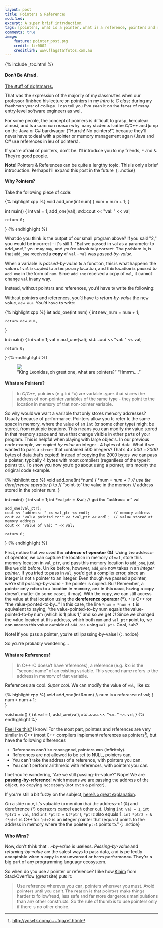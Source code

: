 ```yaml
---
layout: post
title: Pointers & References
modified:
excerpt: A super brief introduction.
tags: [pointers, what is a pointer, what is a reference, pointers and references in c, pointers and references in c++, pointers as function parameters, pointers and arrays, tutorial on pointers, pointers in c, pointers in c++, c, c++, programming, programming languages]
comments: true
image:
    feature: pointer_post.png
    credit: fir0002
    creditlink: www.flagstaffotos.com.au
---
```


{% include _toc.html %}

#### Don't Be Afraid.
[The stuff of nightmares.](https://alice961994.files.wordpress.com/2014/11/futurama-fry-stress.png) 

That was the expression of the majority of my classmates when our professor finished his lecture on pointers in my *Intro to C class* during my freshman year of college. I can tell you I've seen it on the faces of many entry-level software engineers as well.

For some people, the concept of pointers is difficult to grasp, herculean almost, and is a common reason why many students loathe C/C++ and jump on the Java or C# bandwagon ("Hurrah! No pointers!") because they'll never have to deal with a pointer or memory management again (Java and C# use references in leu of pointers). 

If you're afraid of pointers, don't be. I’ll introduce you to my friends, `*` and `&`. They're good people.

**Note!** Pointers & References can be quite a lengthy topic. This is only a brief introduction. Perhaps I’ll expand this post in the future.
{: .notice} 

#### Why Pointers?
Take the following piece of code:

{% highlight cpp %}
void add_one(int num)
{
    num = num + 1;
}

int main()
{
    int val = 1;
    add_one(val);
    std::cout << "val: " << val;

    return 0;
}
{% endhighlight %}

What do you think is the output of our small program above? If you said "2," you would be incorrect - it's still 1. "But we passed in val as a parameter to add_one!," you may say, and you're absolutely correct. The problem is, is that `add_one` received a **copy** of `val` - `val` was *passed-by-value*.

When a variable is *passed-by-value* to a function, this is what happens: the value of `val` is copied to a temporary location, and this location is passed to `add_one` in the form of `num`. Since `add_one` received a copy of `val`, it cannot change `val` in any way.

Instead, without pointers and references, you’d have to write the following:

Without pointers and references, you’d have to *return-by-value* the new value, `new_num`. You’d have to write:

{% highlight cpp %}
int add_one(int num)
{
    int new_num = num + 1;

    return new_num;
}

int main()
{
    int val = 1;
    val = add_one(val);
    std::cout << "val: " << val;

    return 0;
}
{% endhighlight %}

<figure>
    <a href="http://ericleschinski.com/videos/this_is_sparta_300.png"><img src="http://ericleschinski.com/videos/this_is_sparta_300.png"></a>
    <figcaption>”King Leonidas, oh great one, what are pointers?” “Hmmm….”</figcaption>
</figure>

#### What are Pointers?
>In C/C++, pointers (e.g. int *x) are variable types that stores the address of non-pointer variables of the same type - they point to the location in memory of that non-pointer variable.

So why would we want a variable that only stores memory addresses? Usually because of performance. Pointers allow you to refer to the same space in memory, where the value of an `int` (or some other type) might be stored, from multiple locations. This means you can modify the value stored in that memory space and have that change visible in other parts of your program. This is helpful when playing with large objects. In our previous code example, we copied *by value* an integer - 4 bytes of data. What if we wanted to pass a `struct` that contained 500 integers? That’s *4 x 500 = 2000* bytes of data that’s copied! Instead of copying the 2000 bytes, we can pass a pointer, typically 4 bytes with most compilers (regardless of the type it points to). To show you how you’d go about using a pointer, let’s modify the original code example.

{% highlight cpp %}
void add_one(int *num)
{
    *num = *num + 1; // use the dereference operator (*) to
		     // “point-to” the value in the memory 
		     // address stored in the pointer num.
}

int main()
{
    int val = 1;
    int *val_ptr = &val; // get the “address-of” val

    add_one(val_ptr);
    cout << "address: " << val_ptr << endl;           // memory address
    cout << "value pointed to:" << *val_ptr << endl;  // value stored at memory address
    cout << "value of val: " << val;

    return 0;
}
{% endhighlight %}

First, notice that we used the **address-of operator (&)**. Using the address-of operator, we can capture the location in memory of `val`, store this memory location in `val_ptr`, and pass this memory location to `add_one`, just like we did before. Unlike before, however, `add_one` now takes in an *integer pointer*. If you tried to pass in `val`, you’d get a compiler error, since an integer is not a pointer to an integer. Even though we passed a pointer, we’re still *passing-by-value* - the pointer is copied. But! Remember, a pointer only refers to a location in memory, and in this case, having a copy doesn’t matter (in some cases, it may). With the copy, we can still access the value at that location using the **dereference operator (*)**. `*` is C++ for “the value-pointed-to-by…” In this case, the line `*num = *num + 1` is equivalent to saying, “the value-pointed-to-by num equals the value-pointed-to-by num (which is 1) plus 1,” and so we get 2! Since we changed the value located at this address, which both `num` and `val_ptr` point to, we can access this value outside of `add_one` using `val_ptr`. Cool, huh? 

Note! If you pass a pointer, you’re still passing-by-value!
{: .notice} 

So you’re probably wondering…

#### What are References?
>In C++ (C doesn’t have references), a reference (e.g. &x) is the “second name” of an existing variable. This second name refers to the address in memory of that variable.

References are cool. *Super cool*. We can modify the value of `val`, like so:

{% highlight cpp %}
void add_one(int &num) // num is a reference of val;
{		      
    num = num + 1;     
}

void main()
{
    int val = 1;
    add_one(val);
    std::cout << "val: " << val;
}
{% endhighlight %}

[Feel like this?](http://i.kinja-img.com/gawker-media/image/upload/s--rpTuqXKR--/1460683416091749291.jpg) I know! For the most part, pointers and references are very similar in C++ (most C++ compilers implement references as pointers[^1]), but have the following differences:

* References can’t be reassigned, pointers can (infinitely).
* References are not allowed to be set to NULL, pointers can.
* You can’t take the address of a reference, with pointers you can.
* You can’t perform arithmetic with references, with pointers you can.

[^1]: <http://yosefk.com/c++fqa/ref.html>

I bet you’re wondering, “Are we still passing-by-value?” Nope! We are **passing-by-reference**! which means we are passing the address of the object, no copying necessary (not even a pointer).

If you’re still a bit fuzzy on the subject, [here’s a great explanation](http://stackoverflow.com/a/430958).

On a side note, it’s valuable to mention that the address-of (&) and dereference (*) operators cancel each other out. 
Using `int val = 1`, `int *ptr1 = val`, and `int *ptr2 = &(*ptr)`, `*ptr2` also equals 1. `int *ptr2 = &(*ptr)` is C++ for “`ptr2` is an integer pointer that (equals) points to the address in memory where the the pointer `ptr1` points to.”
{: .notice} 

#### Who Wins?
Now, don’t think that *…-by-value* is useless. *Passing-by-value* and *returning-by-value* are the safest ways to pass data, and is perfectly acceptable when a copy is not unwanted or harm performance. They’re a big part of any programming language ecosystem.

So when do you use a pointer, or reference? I like how [Klaim](http://stackoverflow.com/a/7058373) from StackOverflow (great site) puts it:

>Use reference wherever you can, pointers wherever you must.
Avoid pointers until you can't.
The reason is that pointers make things harder to follow/read, less safe and far more dangerous manipulations than any other constructs.
So the rule of thumb is to use pointers only if there is no other choice.